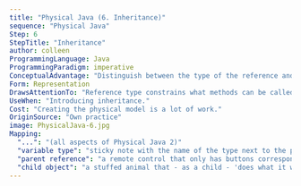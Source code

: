 ```yaml
---
title: "Physical Java (6. Inheritance)"
sequence: "Physical Java"
Step: 6
StepTitle: "Inheritance"
author: colleen
ProgrammingLanguage: Java
ProgrammingParadigm: imperative
ConceptualAdvantage: "Distinguish between the type of the reference and the type of the object."
Form: Representation
DrawsAttentionTo: "Reference type constrains what methods can be called and object type determines what method is called."
UseWhen: "Introducing inheritance."
Cost: "Creating the physical model is a lot of work."
OriginSource: "Own practice"
image: PhysicalJava-6.jpg
Mapping:
  "...": "(all aspects of Physical Java 2)"
  "variable type": "sticky note with the name of the type next to the pocket that holds the reference"
  "parent reference": "a remote control that only has buttons corresponding to the things that the parent object knows how to do."
  "child object": "a stuffed animal that - as a child - 'does what it wants' and not necessarily what the parent would do."
---
```

